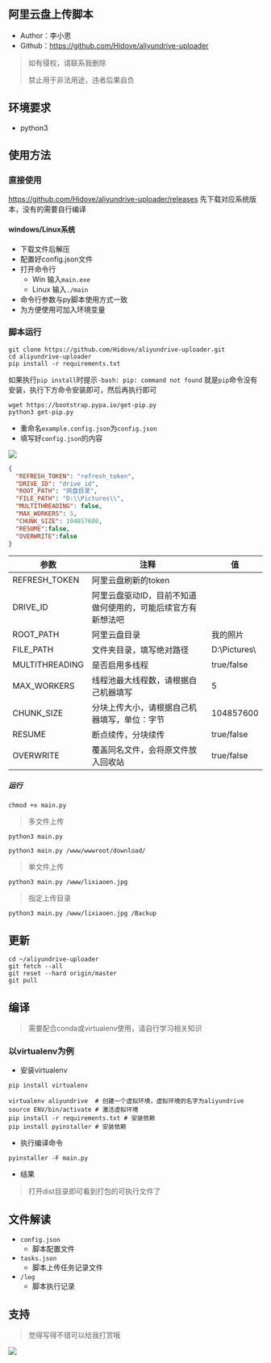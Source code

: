 ## 阿里云盘上传脚本

* Author：李小恩
* Github：https://github.com/Hidove/aliyundrive-uploader

> 如有侵权，请联系我删除
>
> 禁止用于非法用途，违者后果自负

## 环境要求
* python3

## 使用方法
### 直接使用
<https://github.com/Hidove/aliyundrive-uploader/releases>
先下载对应系统版本，没有的需要自行编译
#### windows/Linux系统
* 下载文件后解压
* 配置好config.json文件
* 打开命令行 
  * Win 输入`main.exe`
  * Linux 输入`./main`
* 命令行参数与py脚本使用方式一致
* 为方便使用可加入环境变量

### 脚本运行
```shell
git clone https://github.com/Hidove/aliyundrive-uploader.git
cd aliyundrive-uploader
pip install -r requirements.txt
```

如果执行`pip install`时提示`-bash: pip: command not found`
就是`pip`命令没有安装，执行下方命令安装即可，然后再执行即可

```shell
wget https://bootstrap.pypa.io/get-pip.py
python3 get-pip.py
```

* 重命名`example.config.json`为`config.json`
* 填写好`config.json`的内容

![](https://z3.ax1x.com/2021/03/27/6zB8JA.png)

```json
{
  "REFRESH_TOKEN": "refresh_token",
  "DRIVE_ID": "drive_id",
  "ROOT_PATH": "网盘目录",
  "FILE_PATH": "D:\\Pictures\\",
  "MULTITHREADING": false,
  "MAX_WORKERS": 5,
  "CHUNK_SIZE": 104857600,
  "RESUME":false,
  "OVERWRITE":false
}
```
| 参数             | 注释                               |   值           |
|-----------------|-----------------------------------|----------------|
| REFRESH_TOKEN  | 阿里云盘刷新的token                  |                |   
| DRIVE_ID       | 阿里云盘驱动ID，目前不知道做何使用的，可能后续官方有新想法吧 ||  
| ROOT_PATH      | 阿里云盘目录                         |    我的照片     |  
| FILE_PATH      | 文件夹目录，填写绝对路径               | D:\\Pictures\\ | 
| MULTITHREADING | 是否启用多线程                       | true/false     |
| MAX_WORKERS    | 线程池最大线程数，请根据自己机器填写     | 5    |  
| CHUNK_SIZE     | 分块上传大小，请根据自己机器填写，单位：字节 | 104857600       |   
| RESUME         | 断点续传，分块续传                  | true/false       |
| OVERWRITE      | 覆盖同名文件，会将原文件放入回收站     | true/false       |

##### 运行
```shell
chmod +x main.py
```
> 多文件上传

```shell
python3 main.py
```
```shell
python3 main.py /www/wwwroot/download/
```
> 单文件上传

```shell
python3 main.py /www/lixiaoen.jpg
```
> 指定上传目录

```shell
python3 main.py /www/lixiaoen.jpg /Backup
```
## 更新
```shell
cd ~/aliyundrive-uploader
git fetch --all 
git reset --hard origin/master 
git pull
```

## 编译
> 需要配合conda或virtualenv使用，请自行学习相关知识

### 以virtualenv为例
* 安装virtualenv
```shell
pip install virtualenv
```
```shell
virtualenv aliyundrive  # 创建一个虚拟环境，虚拟环境的名字为aliyundrive
source ENV/bin/activate # 激活虚拟环境
pip install -r requirements.txt # 安装依赖
pip install pyinstaller # 安装依赖
```
* 执行编译命令
```shell
pyinstaller -F main.py
```
* 结果
> 打开dist目录即可看到打包的可执行文件了

## 文件解读
* `config.json` 
  * 脚本配置文件
* `tasks.json`
  * 脚本上传任务记录文件
* `/log`
  * 脚本执行记录

## 支持
> 觉得写得不错可以给我打赏哦

![](https://z3.ax1x.com/2021/03/26/6Xh5ex.md.png)